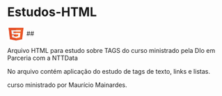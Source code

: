 # Estudos-HTML
 <img align="center" alt="Rafa-HTML" height="30" width="40" src="https://raw.githubusercontent.com/devicons/devicon/master/icons/html5/html5-original.svg">
##

Arquivo HTML para estudo sobre TAGS do curso ministrado pela DIo em Parceria com a NTTData

No arquivo contém aplicação do estudo de tags de texto, links e listas.

curso ministrado por Maurício Mainardes.
